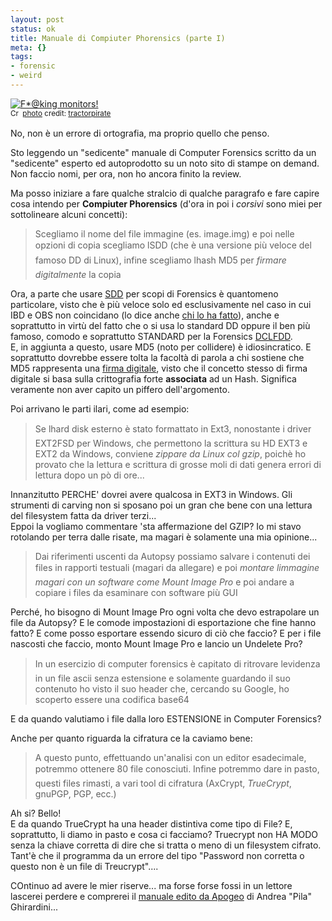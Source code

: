 ```yaml
--- 
layout: post
status: ok
title: Manuale di Compiuter Phorensics (parte I)
meta: {}
tags: 
- forensic
- weird
---
```

<a href="http://www.flickr.com/photos/59463761@N00/616649762/" title="F*@king monitors!" target="_blank"><img src="http://farm2.static.flickr.com/1121/616649762_9f8ac3dad1.jpg" alt="F*@king monitors!" border="0" /></a>  
<small><a href="http://creativecommons.org/licenses/by-nc-nd/2.0/" title="Attribution-NonCommercial-NoDerivs License" target="_blank"><img src="http://www.lastknight.com/wp-content/plugins/photo-dropper/images/cc.png" alt="Creative Commons License" border="0" width="16" height="16" align="absmiddle" /></a> <a href="http://www.photodropper.com/photos/" target="_blank">photo</a> credit: <a href="http://www.flickr.com/photos/59463761@N00/616649762/" title="tractorpirate" target="_blank">tractorpirate</a></small>  
  
No, non è un errore di ortografia, ma proprio quello che penso.  
  
Sto leggendo un "sedicente" manuale di Computer Forensics scritto da un "sedicente" esperto ed autoprodotto su un noto sito di stampe on demand.  
Non faccio nomi, per ora, non ho ancora finito la review.  
  
Ma posso iniziare a fare qualche stralcio di qualche paragrafo e fare capire cosa intendo per **Compiuter Phorensics** (d'ora in poi i *corsivi* sono miei per sottolineare alcuni concetti):  
  
> Scegliamo il nome del file immagine (es. image.img) e poi nelle opzioni di copia scegliamo lSDD (che è una versione più veloce del famoso DD di Linux), infine scegliamo lhash MD5 per *firmare digitalmente* la copia  
  
Ora, a parte che usare [SDD][1] per scopi di Forensics è quantomeno particolare, visto che è più veloce solo ed esclusivamente nel caso in cui IBD e OBS non coincidano (lo dice anche [chi lo ha fatto][1]), anche e soprattutto in virtù del fatto che o si usa lo standard DD oppure il ben più famoso, comodo e soprattutto STANDARD per la Forensics [DCLFDD][2].  
E, in aggiunta a questo, usare MD5 (noto per collidere) è idiosincratico. E soprattutto dovrebbe essere tolta la facoltà di parola a chi sostiene che MD5 rappresenta una [firma digitale][4], visto che il concetto stesso di firma digitale si basa sulla crittografia forte **associata** ad un Hash. Significa veramente non aver capito un piffero dell'argomento.  
  
Poi arrivano le parti ilari, come ad esempio:  
  
> Se lhard disk esterno è stato formattato in Ext3, nonostante i driver EXT2FSD per Windows, che permettono la scrittura su HD EXT3 e EXT2 da Windows, conviene *zippare da Linux col gzip*, poichè ho provato che la lettura e scrittura di grosse moli di dati genera errori di lettura dopo un pò di ore...   
 
Innanzitutto PERCHE' dovrei avere qualcosa in EXT3 in Windows. Gli strumenti di carving non si sposano poi un gran che bene con una lettura del filesystem fatta da driver terzi...  
Eppoi la vogliamo commentare 'sta affermazione del GZIP? Io mi stavo rotolando per terra dalle risate, ma magari è solamente una mia opinione...  
  
> Dai riferimenti uscenti da Autopsy possiamo salvare i contenuti dei files in rapporti testuali (magari da allegare) e poi *montare limmagine magari con un software come Mount Image Pro* e poi andare a copiare i files da esaminare con software più GUI  
  
Perché, ho bisogno di Mount Image Pro ogni volta che devo estrapolare un file da Autopsy? E le comode impostazioni di esportazione che fine hanno fatto? E come posso esportare essendo sicuro di ciò che faccio? E per i file nascosti che faccio, monto Mount Image Pro e lancio un Undelete Pro?  
  
> In un esercizio di computer forensics è capitato di ritrovare levidenza in un file ascii senza estensione e solamente guardando il suo contenuto ho visto il suo header che, cercando su Google, ho scoperto essere una codifica base64  
  
E da quando valutiamo i file dalla loro ESTENSIONE in Computer Forensics?  
  
Anche per quanto riguarda la cifratura ce la caviamo bene:  
  
> A questo punto, effettuando un'analisi con un editor esadecimale, potremmo ottenere 80 file conosciuti. Infine potremmo dare in pasto, questi files rimasti, a vari tool di cifratura (AxCrypt, *TrueCrypt*, gnuPGP, PGP, ecc.)  
  
Ah si? Bello!  
E da quando TrueCrypt ha una header distintiva come tipo di File? E, soprattutto, li diamo in pasto e cosa ci facciamo? Truecrypt non HA MODO senza la chiave corretta di dire che si tratta o meno di un filesystem cifrato. Tant'è che il programma da un errore del tipo "Password non corretta o questo non è un file di Treucrypt"....  
  
COntinuo ad avere le mier riserve... ma forse forse fossi in un lettore lascerei perdere e comprerei il [manuale edito da Apogeo][3] di Andrea "Pila" Ghirardini...  
  
 
[1]: http://linux.maruhn.com/sec/sdd.html
[2]: http://dcfldd.sourceforge.net/
[3]: http://www.apogeonline.com/libri/88-503-2593-2/scheda
[4]: http://it.wikipedia.org/wiki/Firma_digitale 

